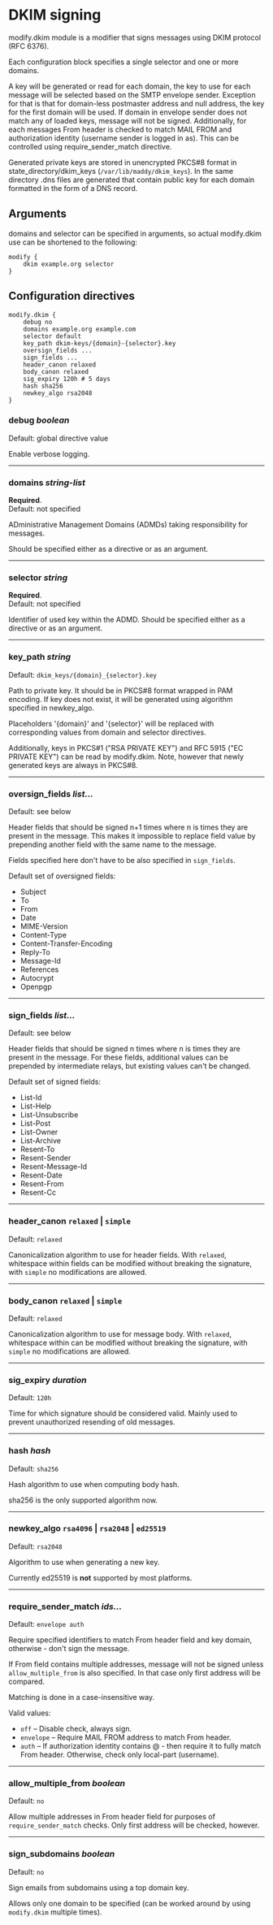 # DKIM signing

modify.dkim module is a modifier that signs messages using DKIM
protocol (RFC 6376).

Each configuration block specifies a single selector
and one or more domains.

A key will be generated or read for each domain, the key to use
for each message will be selected based on the SMTP envelope sender. Exception
for that is that for domain-less postmaster address and null address, the
key for the first domain will be used. If domain in envelope sender
does not match any of loaded keys, message will not be signed.
Additionally, for each messages From header is checked to 
match MAIL FROM and authorization identity (username sender is logged in as).
This can be controlled using require_sender_match directive.

Generated private keys are stored in unencrypted PKCS#8 format
in state_directory/dkim_keys (`/var/lib/maddy/dkim_keys`).
In the same directory .dns files are generated that contain
public key for each domain formatted in the form of a DNS record.

## Arguments

domains and selector can be specified in arguments, so actual modify.dkim use can
be shortened to the following:

```
modify {
    dkim example.org selector
}
```

## Configuration directives

```
modify.dkim {
    debug no
    domains example.org example.com
    selector default
    key_path dkim-keys/{domain}-{selector}.key
    oversign_fields ...
    sign_fields ...
    header_canon relaxed
    body_canon relaxed
    sig_expiry 120h # 5 days
    hash sha256
    newkey_algo rsa2048
}
```

### debug _boolean_
Default: global directive value

Enable verbose logging.

---

### domains _string-list_
**Required**. <br>
Default: not specified


ADministrative Management Domains (ADMDs) taking responsibility for messages.

Should be specified either as a directive or as an argument.

---

### selector _string_
**Required**. <br>
Default: not specified

Identifier of used key within the ADMD.
Should be specified either as a directive or as an argument.

---

### key_path _string_
Default: `dkim_keys/{domain}_{selector}.key`

Path to private key. It should be in PKCS#8 format wrapped in PAM encoding.
If key does not exist, it will be generated using algorithm specified
in newkey_algo.

Placeholders '{domain}' and '{selector}' will be replaced with corresponding
values from domain and selector directives.

Additionally, keys in PKCS#1 ("RSA PRIVATE KEY") and
RFC 5915 ("EC PRIVATE KEY") can be read by modify.dkim. Note, however that
newly generated keys are always in PKCS#8.

---

### oversign_fields _list..._
Default: see below

Header fields that should be signed n+1 times where n is times they are
present in the message. This makes it impossible to replace field
value by prepending another field with the same name to the message.

Fields specified here don't have to be also specified in `sign_fields`.

Default set of oversigned fields:

- Subject
- To
- From
- Date
- MIME-Version
- Content-Type
- Content-Transfer-Encoding
- Reply-To
- Message-Id
- References
- Autocrypt
- Openpgp

---

### sign_fields _list..._
Default: see below

Header fields that should be signed n times where n is times they are
present in the message. For these fields, additional values can be prepended
by intermediate relays, but existing values can't be changed.

Default set of signed fields:

- List-Id
- List-Help
- List-Unsubscribe
- List-Post
- List-Owner
- List-Archive
- Resent-To
- Resent-Sender
- Resent-Message-Id
- Resent-Date
- Resent-From
- Resent-Cc

---

### header_canon `relaxed` | `simple`
Default: `relaxed`

Canonicalization algorithm to use for header fields. With `relaxed`, whitespace within
fields can be modified without breaking the signature, with `simple` no
modifications are allowed.

---

### body_canon `relaxed` | `simple`
Default: `relaxed`

Canonicalization algorithm to use for message body. With `relaxed`, whitespace within
can be modified without breaking the signature, with `simple` no
modifications are allowed.

---

### sig_expiry _duration_
Default: `120h`

Time for which signature should be considered valid. Mainly used to prevent
unauthorized resending of old messages.

---

### hash _hash_
Default: `sha256`

Hash algorithm to use when computing body hash.

sha256 is the only supported algorithm now.

---

### newkey_algo `rsa4096` | `rsa2048` | `ed25519`
Default: `rsa2048`

Algorithm to use when generating a new key.

Currently ed25519 is **not** supported by most platforms.

---

### require_sender_match _ids..._
Default: `envelope auth`

Require specified identifiers to match From header field and key domain,
otherwise - don't sign the message.

If From field contains multiple addresses, message will not be
signed unless `allow_multiple_from` is also specified. In that
case only first address will be compared.

Matching is done in a case-insensitive way.

Valid values:

- `off` – Disable check, always sign.
- `envelope` – Require MAIL FROM address to match From header.
- `auth` – If authorization identity contains @ - then require it to
  fully match From header. Otherwise, check only local-part
  (username).

---

### allow_multiple_from _boolean_
Default: `no`

Allow multiple addresses in From header field for purposes of
`require_sender_match` checks. Only first address will be checked, however.

---

### sign_subdomains _boolean_
Default: `no`

Sign emails from subdomains using a top domain key.

Allows only one domain to be specified (can be worked around by using `modify.dkim`
multiple times).

